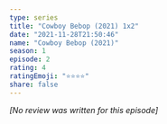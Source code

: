 ```yaml
---
type: series
title: "Cowboy Bebop (2021) 1x2"
date: "2021-11-28T21:50:46"
name: "Cowboy Bebop (2021)"
season: 1
episode: 2
rating: 4
ratingEmoji: "⭐️⭐️⭐️⭐️"
share: false
---
```


_[No review was written for this episode]_
